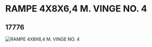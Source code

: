 # RAMPE 4X8X6,4 M. VINGE NO. 4
## 17776
![RAMPE 4X8X6,4 M. VINGE NO. 4](https://lc-www-live-s.legocdn.com/media/bricks/5/2/6075678.jpg)